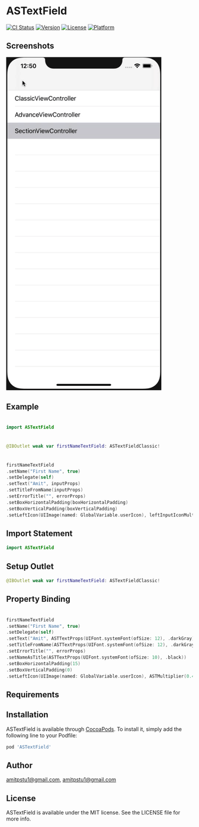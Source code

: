 # ASTextField

[![CI Status](https://img.shields.io/travis/amitpstu1@gmail.com/ASTextField.svg?style=flat)](https://travis-ci.org/amitpstu1@gmail.com/ASTextField)
[![Version](https://img.shields.io/cocoapods/v/ASTextField.svg?style=flat)](https://cocoapods.org/pods/ASTextField)
[![License](https://img.shields.io/cocoapods/l/ASTextField.svg?style=flat)](https://cocoapods.org/pods/ASTextField)
[![Platform](https://img.shields.io/cocoapods/p/ASTextField.svg?style=flat)](https://cocoapods.org/pods/ASTextField)

Screenshots
---------
![ASTextField Screenshots](astextField_screenshot.gif)

    
## Example
```swift

import ASTextField


@IBOutlet weak var firstNameTextField: ASTextFieldClassic!


firstNameTextField
.setName("First Name", true)
.setDelegate(self)
.setText("Amit", inputProps)
.setTitleFromName(inputProps)
.setErrorTitle("", errorProps)
.setBoxHorizontalPadding(boxHorizontalPadding)
.setBoxVerticalPadding(boxVerticalPadding)
.setLeftIcon(UIImage(named: GlobalVariable.userIcon), leftInputIconMultiplier, {textField, imageView, isOn in print(textField.getName() ?? "") })

```

## Import Statement
```swift
import ASTextField
```

## Setup Outlet
```swift
@IBOutlet weak var firstNameTextField: ASTextFieldClassic!
```

## Property Binding
```swift

firstNameTextField
.setName("First Name", true)
.setDelegate(self)
.setText("Amit", ASTTextProps(UIFont.systemFont(ofSize: 12), .darkGray))
.setTitleFromName(ASTTextProps(UIFont.systemFont(ofSize: 12), .darkGray))
.setErrorTitle("", errorProps)
.setNameAsTitle(ASTTextProps(UIFont.systemFont(ofSize: 10), .black))
.setBoxHorizontalPadding(15)
.setBoxVerticalPadding(0)
.setLeftIcon(UIImage(named: GlobalVariable.userIcon), ASTMultiplier(0.4, 0.4), {textField, imageView, isOn in print(textField.getName() ?? "") })

```

## Requirements

## Installation

ASTextField is available through [CocoaPods](https://cocoapods.org). To install
it, simply add the following line to your Podfile:

```ruby
pod 'ASTextField'
```

## Author

amitpstu1@gmail.com, amitpstu1@gmail.com

## License

ASTextField is available under the MIT license. See the LICENSE file for more info.
